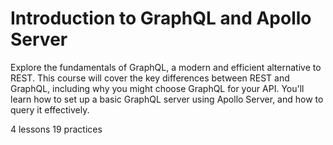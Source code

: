 # Introduction to GraphQL and Apollo Server

Explore the fundamentals of GraphQL, a modern and efficient alternative to REST. This course will cover the key differences between REST and GraphQL, including why you might choose GraphQL for your API. You'll learn how to set up a basic GraphQL server using Apollo Server, and how to query it effectively.

4 lessons
19 practices